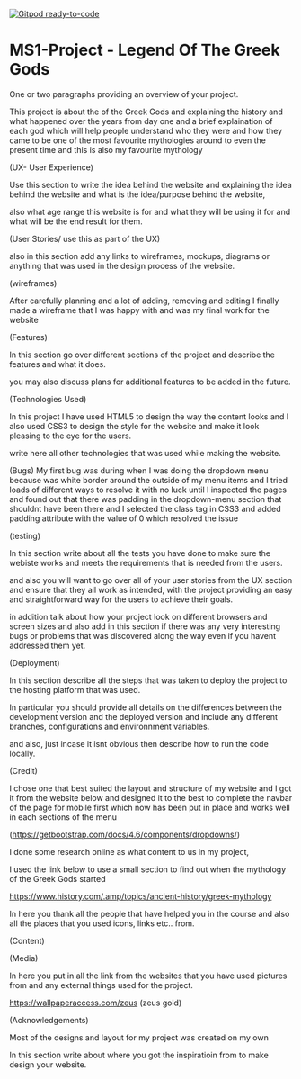 [![Gitpod ready-to-code](https://img.shields.io/badge/Gitpod-ready--to--code-blue?logo=gitpod)](https://gitpod.io/#https://github.com/manni8436/MS1-Project)

# MS1-Project - Legend Of The Greek Gods

One or two paragraphs providing an overview of your project.

This project is about the of the Greek Gods and explaining 
the history and what happened over the years from day one and a brief
explaination of each god which will help people understand who they were 
and how they came to be one of the most favourite mythologies around to 
even the present time and this is also my favourite mythology 


(UX- User Experience)

Use this section to write the idea behind the website and explaining the idea 
behind the website and what is the idea/purpose behind the website,

also what age range this website is for and what they will be using it for and 
what will be the end result for them.




(User Stories/ use this as part of the UX)

also in this section add any links to wireframes, mockups, diagrams or anything that 
was used in the design process of the website.

(wireframes)

After carefully planning and a lot of adding, removing and editing I finally made a
wireframe that I was happy with and was my final work for the website




(Features)

In this section go over different sections of the project and describe the features and what it does.

you may also discuss plans for additional features to be added in the future.



(Technologies Used)

In this project I have used HTML5 to design the way the content looks 
and I also used CSS3 to design the style for the website and make it look pleasing to the eye 
for the users.


write here all other technologies that was used while making the website.




(Bugs)
    My first bug was during when I was doing the dropdown menu because 
    was white border around the outside of my menu items and I tried loads 
    of different ways to resolve it with no luck until I inspected the pages 
    and found out that there was padding in the dropdown-menu section that 
    shouldnt have been there and I selected the class tag in CSS3 and 
    added padding attribute with the value of 0 which resolved the issue



(testing)

In this section write about all the tests you have done to make sure 
the webiste works and meets the requirements that is needed from the
users.

and also you will want to go over all of your user stories 
from the UX section and ensure that they all work as intended, 
with the project providing an easy and straightforward way 
for the users to achieve their goals.


in addition talk about how your project look on different browsers 
and screen sizes and also add in this section if there was any very 
interesting bugs or problems that was discovered along the way even 
if you havent addressed them yet.

(Deployment)

In this section describe all the steps that was taken to deploy the 
project to the hosting platform that was used.

In particular you should provide all details on the differences 
between the development version and the deployed version and include
any different branches, configurations and environnment variables.

and also, just incase it isnt obvious then describe how to run the
code locally.

(Credit)

I chose one that best suited the layout and structure of my website and 
I got it from the website below and designed it to the best to complete 
the navbar of the page for mobile first which now has been put in place 
and works well in each sections of the menu

(https://getbootstrap.com/docs/4.6/components/dropdowns/) 

I done some research online as what content to us in my project,

I used the link below to use a small section to find out when
the mythology of the Greek Gods started

https://www.history.com/.amp/topics/ancient-history/greek-mythology



In here you thank all the people that have helped you in the course
and also all the places that you used icons, links etc.. from.


(Content)



(Media)

In here you put in all the link from the websites that you have 
used pictures from and any external things used for the project.

https://wallpaperaccess.com/zeus (zeus gold)




(Acknowledgements)

Most of the designs and layout for my project was created on my own 


In this section write about where you got the inspiratioin from 
to make design your website.


